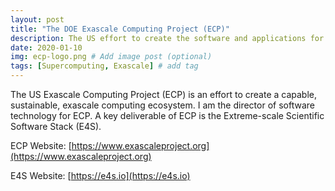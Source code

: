 ```yaml
---
layout: post
title: "The DOE Exascale Computing Project (ECP)"
description: The US effort to create the software and applications for next-generation supercomputers
date: 2020-01-10
img: ecp-logo.png # Add image post (optional)
tags: [Supercomputing, Exascale] # add tag
---
```

 The US Exascale Computing Project (ECP) is an effort to create a capable, sustainable, exascale computing ecosystem. I am the director of software technology for ECP.  A key deliverable of ECP is the Extreme-scale Scientific Software Stack (E4S).

 ECP Website: [https://www.exascaleproject.org](https://www.exascaleproject.org)

 E4S Website: [https://e4s.io](https://e4s.io)
